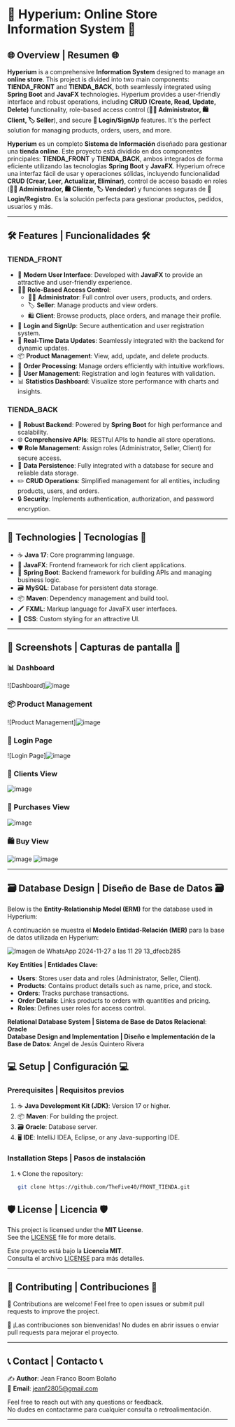 # 🛒 Hyperium: Online Store Information System 🛒

## 🌐 Overview | Resumen 🌐

**Hyperium** is a comprehensive **Information System** designed to manage an **online store**. This project is divided into two main components: **TIENDA_FRONT** and **TIENDA_BACK**, both seamlessly integrated using **Spring Boot** and **JavaFX** technologies. Hyperium provides a user-friendly interface and robust operations, including **CRUD (Create, Read, Update, Delete)** functionality, role-based access control (**👩‍💻 Administrator, 🛍️ Client, 🏷️ Seller**), and secure **🔐 Login/SignUp** features. It's the perfect solution for managing products, orders, users, and more.

**Hyperium** es un completo **Sistema de Información** diseñado para gestionar una **tienda online**. Este proyecto está dividido en dos componentes principales: **TIENDA_FRONT** y **TIENDA_BACK**, ambos integrados de forma eficiente utilizando las tecnologías **Spring Boot** y **JavaFX**. Hyperium ofrece una interfaz fácil de usar y operaciones sólidas, incluyendo funcionalidad **CRUD (Crear, Leer, Actualizar, Eliminar)**, control de acceso basado en roles (**👩‍💻 Administrador, 🛍️ Cliente, 🏷️ Vendedor**) y funciones seguras de **🔐 Login/Registro**. Es la solución perfecta para gestionar productos, pedidos, usuarios y más.

---

## 🛠️ Features | Funcionalidades 🛠️

### TIENDA_FRONT
- 🎨 **Modern User Interface**: Developed with **JavaFX** to provide an attractive and user-friendly experience.
- 🧑‍💻 **Role-Based Access Control**:
  - 👩‍💻 **Administrator**: Full control over users, products, and orders.
  - 🏷️ **Seller**: Manage products and view orders.
  - 🛍️ **Client**: Browse products, place orders, and manage their profile.
- 🔐 **Login and SignUp**: Secure authentication and user registration system.
- 🔄 **Real-Time Data Updates**: Seamlessly integrated with the backend for dynamic updates.
- 📦 **Product Management**: View, add, update, and delete products.
- 🧾 **Order Processing**: Manage orders efficiently with intuitive workflows.
- 👥 **User Management**: Registration and login features with validation.
- 📊 **Statistics Dashboard**: Visualize store performance with charts and insights.

### TIENDA_BACK
- 🚀 **Robust Backend**: Powered by **Spring Boot** for high performance and scalability.
- 🌐 **Comprehensive APIs**: RESTful APIs to handle all store operations.
- 🛡️ **Role Management**: Assign roles (Administrator, Seller, Client) for secure access.
- 💾 **Data Persistence**: Fully integrated with a database for secure and reliable data storage.
- ✏️ **CRUD Operations**: Simplified management for all entities, including products, users, and orders.
- 🔒 **Security**: Implements authentication, authorization, and password encryption.

---

## 🚀 Technologies | Tecnologías 🚀

- ☕ **Java 17**: Core programming language.
- 🎨 **JavaFX**: Frontend framework for rich client applications.
- 🌱 **Spring Boot**: Backend framework for building APIs and managing business logic.
- 🗃️ **MySQL**: Database for persistent data storage.
- 📦 **Maven**: Dependency management and build tool.
- 🖍️ **FXML**: Markup language for JavaFX user interfaces.
- 🎨 **CSS**: Custom styling for an attractive UI.

---

## 📸 Screenshots | Capturas de pantalla 📸

### 📊 Dashboard
![Dashboard]![image](https://github.com/user-attachments/assets/2d2c2508-ac8f-4284-9a3d-4aadb319889d)


### 📦 Product Management
![Product Management]![image](https://github.com/user-attachments/assets/8e204550-a25c-4c9a-8192-329ab1c8f8c7)


### 🔐 Login Page
![Login Page]![image](https://github.com/user-attachments/assets/1494bf77-026c-40cd-82f9-0bcf4efa8e65)

### 👥 Clients View
![image](https://github.com/user-attachments/assets/b35710d7-b052-4185-9309-c6d0fdfb73da)

### 🛒 Purchases View
![image](https://github.com/user-attachments/assets/73f50ceb-2520-4b11-a7b4-b4fc3b5b0a03)

### 🛍️ Buy View
![image](https://github.com/user-attachments/assets/b0817098-6446-42eb-9c95-148bad87b637)
![image](https://github.com/user-attachments/assets/34cd9ad3-1bc3-44fb-adc6-fea22d714811)

---

## 🗃️ Database Design | Diseño de Base de Datos 🗃️

Below is the **Entity-Relationship Model (ERM)** for the database used in Hyperium:

A continuación se muestra el **Modelo Entidad-Relación (MER)** para la base de datos utilizada en Hyperium:

![Imagen de WhatsApp 2024-11-27 a las 11 29 13_dfecb285](https://github.com/user-attachments/assets/94f07534-d97f-4d15-b446-fafa4ab83628)


**Key Entities | Entidades Clave:**
- **Users**: Stores user data and roles (Administrator, Seller, Client).
- **Products**: Contains product details such as name, price, and stock.
- **Orders**: Tracks purchase transactions.
- **Order Details**: Links products to orders with quantities and pricing.
- **Roles**: Defines user roles for access control.

**Relational Database System | Sistema de Base de Datos Relacional**: **Oracle**  
**Database Design and Implementation | Diseño e Implementación de la Base de Datos**: Angel de Jesús Quintero Rivera



## 💻 Setup | Configuración 💻

### Prerequisites | Requisitos previos
1. ☕ **Java Development Kit (JDK)**: Version 17 or higher.
2. 📦 **Maven**: For building the project.
3. 🗃️ **Oracle**: Database server.
4. 🖥️ **IDE**: IntelliJ IDEA, Eclipse, or any Java-supporting IDE.

### Installation Steps | Pasos de instalación

1. 🌀 Clone the repository:
   ```bash
   git clone https://github.com/TheFive40/FRONT_TIENDA.git

## 🛡️ License | Licencia 🛡️

This project is licensed under the **MIT License**.  
See the [LICENSE](LICENSE) file for more details.

Este proyecto está bajo la **Licencia MIT**.  
Consulta el archivo [LICENSE](LICENSE) para más detalles.

---

## 🤝 Contributing | Contribuciones 🤝

🎉 Contributions are welcome! Feel free to open issues or submit pull requests to improve the project.

🎉 ¡Las contribuciones son bienvenidas! No dudes en abrir issues o enviar pull requests para mejorar el proyecto.

---

## 📞 Contact | Contacto 📞

✍️ **Author**: Jean Franco Boom Bolaño  
📧 **Email**: [jeanf2805@gmail.com](mailto:jeanf2805@gmail.com)

Feel free to reach out with any questions or feedback.  
No dudes en contactarme para cualquier consulta o retroalimentación.

---

